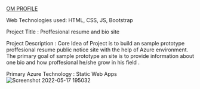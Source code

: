 <a href="https://kind-smoke-0cf78f210.1.azurestaticapps.net/">OM PROFILE</a>


Web Technologies used: HTML, CSS, JS, Bootstrap

Project Title :
Proffesional resume and bio site


Project Description :
Core Idea of Project is to build an sample prototype proffesional resume public notice site with the help of Azure environment.  The primary goal of sample prototype an  site is to provide information about one bio and how proffesional he/she grow in his field
.

Primary Azure Technology :
Static Web Apps
![Screenshot 2022-05-17 195032](https://user-images.githubusercontent.com/73100677/168833820-7438e6a6-e71e-4e71-b895-c4cefbc1cf08.png)
